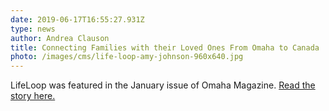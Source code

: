 ```yaml
---
date: 2019-06-17T16:55:27.931Z
type: news
author: Andrea Clauson
title: Connecting Families with their Loved Ones From Omaha to Canada
photo: /images/cms/life-loop-amy-johnson-960x640.jpg
---
```

LifeLoop was featured in the January issue of Omaha Magazine. [Read the story here.](https://omahamagazine.com/articles/connecting-families-with-their-loved-ones-from-omaha-to-canada/)
